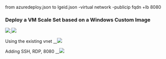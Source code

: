from azuredeploy.json to lgeid.json
-virtual network -publicip fqdn +lb 8080


### Deploy a VM Scale Set based on a Windows Custom Image ###

<a href="https://portal.azure.com/#create/Microsoft.Template/uri/https%3A%2F%2Fraw.githubusercontent.com%2FAzure%2Fazure-quickstart-templates%2Fmaster%2F201-vmss-windows-customimage%2Fazuredeploy.json" target="_blank">
    <img src="http://azuredeploy.net/deploybutton.png"/>
</a>
<a href="http://armviz.io/#/?load=https%3A%2F%2Fraw.githubusercontent.com%2FAzure%2Fazure-quickstart-templates%2Fmaster%2F201-vmss-windows-customimage%2Fazuredeploy.json" target="_blank">
    <img src="http://armviz.io/visualizebutton.png"/>
</a>

Using the existing vnet
<a href="https://portal.azure.com/#create/Microsoft.Template/uri/https%3A%2F%2Fraw.githubusercontent.com%2Feissi%2Fazure-quickstart-templates%2Fmaster%2F201-vmss-windows-customimage%2Flgeid.json" target="_blank">
   <img src="http://azuredeploy.net/deploybutton.png"/>
</a>

Adding SSH, RDP, 8080
<a href="https://portal.azure.com/#create/Microsoft.Template/uri/https%3A%2F%2Fraw.githubusercontent.com%2Feissi%2Fazure-quickstart-templates%2Fmaster%2F201-vmss-windows-customimage%2Fwithoutvnet.json" target="_blank">
   <img src="http://azuredeploy.net/deploybutton.png"/>
</a>
